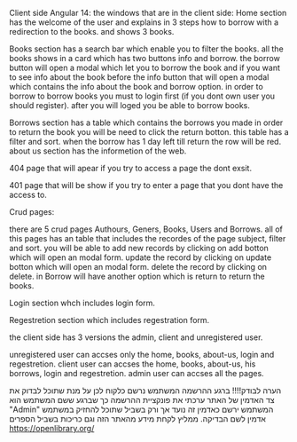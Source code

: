 Client side Angular 14:
the windows that are in the client side:
Home section has the welcome of the user and explains in 3 steps how to borrow with a redirection to the books.
and shows 3 books.

Books section has a search bar which enable you to filter the books.
all the books shows in a card which has two buttons  info and borrow.
the borrow button will open a modal which let you to borrow the book and if you want to see info about the book before
the info button that will open a modal which contains the info about the book and borrow option.
in order to borrow to borrow books you must to login first (if you dont own user you should register).
after you will loged you be able to borrow  books.

Borrows section has a table which contains the borrows you made in order to return the book you will be need to click the return botton.
this table has a filter and sort.
when the borrow has 1 day left till return the row will be red.
about us section has the informetion of  the web.
 
404 page that will apear if you try to access a page the dont exsit.

401 page that will be show if you try to enter a page that you dont have the access to.

Crud pages:

there are 5 crud pages Authours, Geners, Books, Users and Borrows.
all of this pages has an table that includes the recordes of the page subject, filter and sort.
you will be able to add new records by clicking on add botton which will open an modal form.
update the record  by clicking on update botton which will open an modal form.
delete the record by clicking on delete.
in Borrow will have another option which is return to return the books.

Login section whch includes login form.

Regestretion section which includes regestration form.

the client side has 3 versions the admin, client and unregistered user.

unregistered user can accses only the home, books, about-us, login and regestretion.
client user can accses the home, books, about-us, his borrows, login and regestretion.
admin user can accses all the pages.

הערה לבודק!!!!
ברגע ההרשמה המשתמש נרשם כלקוח לכן על מנת שתוכל לבדוק את צד האדמין של האתר ערכתי את פונקציית ההרשמה כך שברגע ששם המשתמש הוא
"Admin"
המשתמש ירשם כאדמין זה נועד אך ורק בשביל שתוכל להחזיק במשתמש אדמין לשם הבדיקה.
ממליץ לקחת מידע מהאתר הזה וגם כריכות בשביל הספרים 
https://openlibrary.org/
